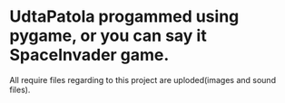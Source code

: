 # UdtaPatola progammed using pygame, or you can say it SpaceInvader game.
All require files regarding to this project are uploded(images and sound files).
